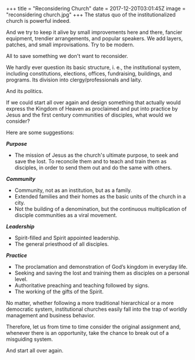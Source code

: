 +++
title = "Reconsidering Church"
date = 2017-12-20T03:01:45Z
image = "reconsidering church.jpg"
+++
The status quo of the institutionalized church is powerful indeed.

And we try to keep it alive by small improvements here and there, fancier equipment, trendier arrangements, and popular speakers. We add layers, patches, and small improvisations. Try to be modern.

All to save something we don't want to reconsider.

We hardly ever question its basic structure, i. e., the institutional system, including constitutions, elections, offices, fundraising, buildings, and programs. Its division into clergy/professionals and laity.

And its politics.

If we could start all over again and design something that actually would express the Kingdom of Heaven as proclaimed and put into practice by Jesus and the first century communities of disciples, what would we consider?

Here are some suggestions:

***Purpose***

- The mission of Jesus as the church's ultimate purpose, to seek and save the lost. To reconcile them and to teach and train them as disciples, in order to send them out and do the same with others.

***Community***

- Community, not as an institution, but as a family.
- Extended families and their homes as the basic units of the church in a city.
- Not the building of a denomination, but the continuous multiplication of disciple communities as a viral movement.
 
***Leadership***

- Spirit-filled and Spirit appointed leadership.
- The general priesthood of all disciples.

***Practice***

- The proclamation and demonstration of God’s kingdom in everyday life.
- Seeking and saving the lost and training them as disciples on a personal level.
- Authoritative preaching and teaching followed by signs.
- The working of the gifts of the Spirit.

No matter, whether following a more traditional hierarchical or a more democratic system, 
institutional churches easily fall into the trap of worldly management and business behavior.

Therefore, let us from time to time consider the original assignment and, whenever there is an opportunity, take the chance to break out of a misguiding system.

And start all over again. 
 